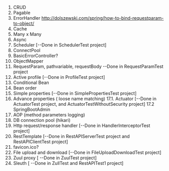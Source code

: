 1. CRUD
2. Pagable
3. ErrorHandler
	http://dolszewski.com/spring/how-to-bind-requestparam-to-object/
4. Cache
5. Many  x  Many
6. Async
7. Scheduler [--Done in SchedulerTest project]
8. ConnectPool 
9. BasicErrorController?
10. ObjectMapper
11. RequestParam, pathvariable, requestBody --Done in RequestParamTest project
12. Active profile [--Done in ProfileTest project]
13. Conditional Bean
14. Bean order
15. Simple properties  [--Done in SimplePropertiesTest project]
16. Advance properties ( loose name matching)
17.1. Actuator [--Done in ActuatorTest project, and ActuatorTestWithoutSecurity project]
17.2  SpringBootAdmin 
18. AOP (method parameters logging)
19. DB connection pool (hikari)
20. Http request/response handler [--Done in HandlerInterceptorTest project]
21. RestTemplate [--Done in RestAPIServerTest project and RestAPIClientTest project]
22. favicon.ico?
23. File upload and download [--Done in FileUploadDownloadTest project]
24. Zuul proxy [ --Done in ZuulTest project]
25. Sleuth [ --Done in ZullTest and RestAPITest1 project]
